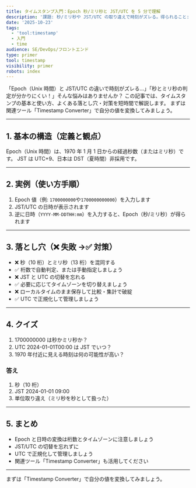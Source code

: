 ```yaml
---
title: タイムスタンプ入門：Epoch 秒/ミリ秒と JST/UTC を 5 分で理解
description: '課題: 秒/ミリ秒や JST/UTC の取り違えで時刻がズレる。得られること: 相互変換と単位/TZ の見極め。'
date: '2025-10-23'
tags:
  - 'tool:timestamp'
  - 入門
  - time
audience: SE/DevOps/フロントエンド
type: primer
tool: timestamp
visibility: primer
robots: index
---
```


「Epoch（Unix 時間）と JST/UTC の違いで時刻がズレる…」「秒とミリ秒の判定が分かりにくい！」そんな悩みはありませんか？
この記事では、タイムスタンプの基本と使い方、よくある落とし穴・対策を短時間で解説します。
まずは関連ツール「Timestamp Converter」で自分の値を変換してみましょう。

---

## 1. 基本の構造（定義と観点）

Epoch（Unix 時間）は、1970 年 1 月 1 日からの経過秒数（またはミリ秒）です。
JST は UTC+9、日本は DST（夏時間）非採用です。

---

## 2. 実例（使い方手順）

1. Epoch 値（例: `1700000000`や`1700000000000`）を入力します
2. JST/UTC の日時が表示されます
3. 逆に日時（`YYYY-MM-DDTHH:mm`）を入力すると、Epoch（秒/ミリ秒）が得られます

---

## 3. 落とし穴（❌ 失敗 →✅ 対策）

- ❌ 秒（10 桁）とミリ秒（13 桁）を混同する
- ✅ 桁数で自動判定、または手動指定しましょう
- ❌ JST と UTC の切替を忘れる
- ✅ 必要に応じてタイムゾーンを切り替えましょう
- ❌ ローカルタイムのまま保存して比較・集計で破綻
- ✅ UTC で正規化して管理しましょう

---

## 4. クイズ

1. 1700000000 は秒かミリ秒か？
2. UTC 2024-01-01T00:00 は JST でいつ？
3. 1970 年付近に見える時刻は何の可能性が高い？

### 答え

1. 秒（10 桁）
2. JST 2024-01-01 09:00
3. 単位取り違え（ミリ秒を秒として扱った）

---

## 5. まとめ

- Epoch と日時の変換は桁数とタイムゾーンに注意しましょう
- JST/UTC の切替を忘れずに
- UTC で正規化して管理しましょう
- 関連ツール「Timestamp Converter」も活用してください

---

まずは「Timestamp Converter」で自分の値を変換してみましょう。
